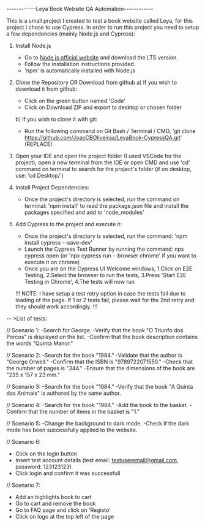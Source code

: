 ------------Leya Book Website QA Automation------------

This is a small project I created to test a book website called Leya, for this project I chose to use Cypress.
In order to run this project you need to setup a few dependencies (mainly Node.js and Cypress):

1. Install Node.js

   - Go to [Node.js official website](https://nodejs.org/) and download the LTS version.
   - Follow the installation instructions provided.
   - 'npm' is automatically installed with Node.js

2. Clone the Repository OR Download from github
   a) If you wish to download it from github:

   - Click on the green button named 'Code'
   - Click on Download ZIP and export to desktop or chosen folder

   b) If you wish to clone it with git:

   - Run the following command on Git Bash / Terminal / CMD, 'git clone https://github.com/JoaoCBOliveiraa/LeyaBook-CypressQA.git' (REPLACE)

3. Open your IDE and open the project folder (I used VSCode for the project), open a new terminal from the IDE or open CMD and use 'cd' command on terminal to search for the project's folder (if on desktop, use: 'cd Desktop/<project name>')

4. Install Project Dependencies:

   - Once the project's directory is selected, run the command on terminal: 'npm install' to read the package.json file and install the packages specified and add to 'node_modules'

5. Add Cypress to the project and execute it:

   - Once the project's directory is selected, run the command: 'npm install cypress --save-dev'
   - Launch the Cypress Test Runner by running the command: npx cypress open (or 'npx cypress run --browser chrome' if you want to execute it on chrome)
   - Once you are on the Cypress UI Welcome windows, 1.Click on E2E Testing, 2.Select the browser to run the tests, 3.Press 'Start E2E Testing in Chrome', 4.The tests will now run

   !!! NOTE: I have setup a test retry option in case the tests fail due to loading of the page. If 1 or 2 tests fail, please wait for the 2nd retry and they should work accordingly. !!!


-- >List of tests:

// Scenario 1:
-Search for George.
-Verify that the book "O Triunfo dos Porcos" is displayed on the list.
-Confirm that the book description contains the words "Quinta Manor."

// Scenario 2:
-Search for the book "1984."
-Validate that the author is "George Orwell."
-Confirm that the ISBN is "9789722071550."
-Check that the number of pages is "344."
-Ensure that the dimensions of the book are "235 x 157 x 23 mm."

// Scenario 3:
-Search for the book "1984."
-Verify that the book "A Quinta dos Animais" is authored by the same author.

// Scenario 4:
-Search for the book "1984."
-Add the book to the basket.
-Confirm that the number of items in the basket is "1."

// Scenario 5:
-Change the background to dark mode.
-Check if the dark mode has been successfully applied to the website.

// Scenario 6:
- Click on the login button
- Insert test account details (test email: testuseremail@gmail.com, password: 123123123)
- Click login and confirm it was successfull

// Scenario 7:
- Add an highlights book to cart
- Go to cart and remove the book
- Go to FAQ page and click on 'Registo'
- Click on logo at the top left of the page
